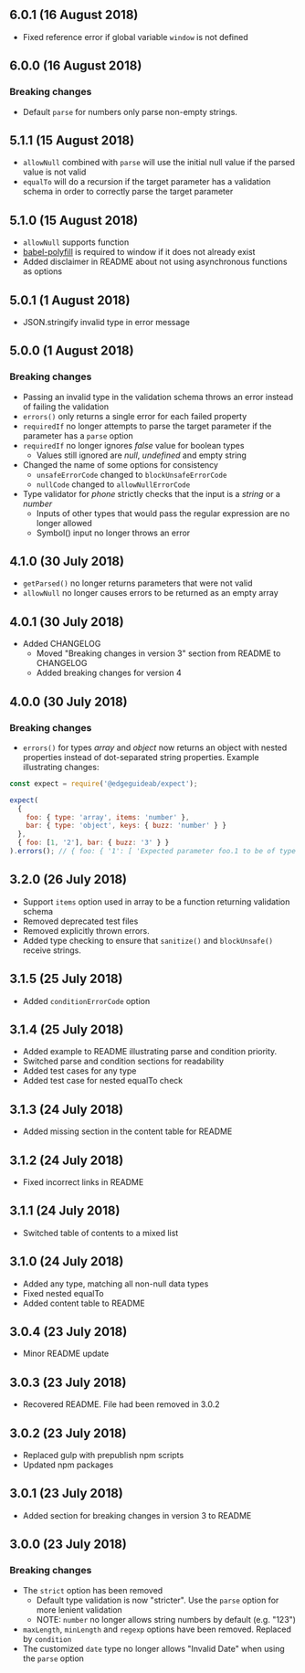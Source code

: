 ## 6.0.1 (16 August 2018)

- Fixed reference error if global variable `window` is not defined

## 6.0.0 (16 August 2018)

### Breaking changes

- Default `parse` for numbers only parse non-empty strings.

## 5.1.1 (15 August 2018)

- `allowNull` combined with `parse` will use the initial null value if the parsed value is not valid
- `equalTo` will do a recursion if the target parameter has a validation schema in order to correctly parse the target parameter

## 5.1.0 (15 August 2018)

- `allowNull` supports function
- [babel-polyfill](https://www.npmjs.com/package/babel-polyfill) is required to window if it does not already exist
- Added disclaimer in README about not using asynchronous functions as options

## 5.0.1 (1 August 2018)

- JSON.stringify invalid type in error message

## 5.0.0 (1 August 2018)

### Breaking changes

- Passing an invalid type in the validation schema throws an error instead of failing the validation
- `errors()` only returns a single error for each failed property
- `requiredIf` no longer attempts to parse the target parameter if the parameter has a `parse` option
- `requiredIf` no longer ignores _false_ value for boolean types
  - Values still ignored are _null_, _undefined_ and empty string
- Changed the name of some options for consistency
  - `unsafeErrorCode` changed to `blockUnsafeErrorCode`
  - `nullCode` changed to `allowNullErrorCode`
- Type validator for _phone_ strictly checks that the input is a _string_ or a _number_
  - Inputs of other types that would pass the regular expression are no longer allowed
  - Symbol() input no longer throws an error

## 4.1.0 (30 July 2018)

- `getParsed()` no longer returns parameters that were not valid
- `allowNull` no longer causes errors to be returned as an empty array

## 4.0.1 (30 July 2018)

- Added CHANGELOG
  - Moved "Breaking changes in version 3" section from README to CHANGELOG
  - Added breaking changes for version 4

## 4.0.0 (30 July 2018)

### Breaking changes

- `errors()` for types _array_ and _object_ now returns an object with nested properties instead of dot-separated string properties. Example illustrating changes:

```javascript
const expect = require('@edgeguideab/expect');

expect(
  {
    foo: { type: 'array', items: 'number' },
    bar: { type: 'object', keys: { buzz: 'number' } }
  },
  { foo: [1, '2'], bar: { buzz: '3' } }
).errors(); // { foo: { '1': [ 'Expected parameter foo.1 to be of type number but it was "2"' ] }, bar: { buzz: [ 'Expected parameter bar.buzz to be of type number but it was "3"' ] } }
```

## 3.2.0 (26 July 2018)

- Support `items` option used in array to be a function returning validation schema
- Removed deprecated test files
- Removed explicitly thrown errors.
- Added type checking to ensure that `sanitize()` and `blockUnsafe()` receive strings.

## 3.1.5 (25 July 2018)

- Added `conditionErrorCode` option

## 3.1.4 (25 July 2018)

- Added example to README illustrating parse and condition priority.
- Switched parse and condition sections for readability
- Added test cases for any type
- Added test case for nested equalTo check

## 3.1.3 (24 July 2018)

- Added missing section in the content table for README

## 3.1.2 (24 July 2018)

- Fixed incorrect links in README

## 3.1.1 (24 July 2018)

- Switched table of contents to a mixed list

## 3.1.0 (24 July 2018)

- Added any type, matching all non-null data types
- Fixed nested equalTo
- Added content table to README

## 3.0.4 (23 July 2018)

- Minor README update

## 3.0.3 (23 July 2018)

- Recovered README. File had been removed in 3.0.2

## 3.0.2 (23 July 2018)

- Replaced gulp with prepublish npm scripts
- Updated npm packages

## 3.0.1 (23 July 2018)

- Added section for breaking changes in version 3 to README

## 3.0.0 (23 July 2018)

### Breaking changes

- The `strict` option has been removed
  - Default type validation is now "stricter". Use the `parse` option for more lenient validation
  - NOTE: `number` no longer allows string numbers by default (e.g. "123")
- `maxLength`, `minLength` and `regexp` options have been removed. Replaced by `condition`
- The customized `date` type no longer allows "Invalid Date" when using the `parse` option
